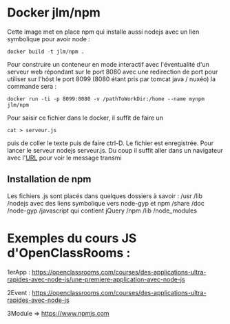 # Docker jlm/npm
Cette image met en place npm qui installe aussi nodejs avec un lien symbolique pour avoir node :
```
docker build -t jlm/npm .
```

Pour construire un conteneur en mode interactif avec l'éventualité d'un serveur web répondant sur le port 8080 avec une redirection de port pour utiliser sur l'hôst le port 8099 (8080 étant pris par tomcat java / nuxéo) la commande sera :
```
docker run -ti -p 8099:8080 -v /pathToWorkDir:/home --name mynpm jlm/npm
```

Pour saisir ce fichier dans le docker, il suffit de faire un 
```
cat > serveur.js
```
puis de coller le texte puis de faire ctrl-D. Le fichier est enregistrée. Pour lancer le serveur nodejs serveur.js. Du coup il suffit aller dans un navigateur avec l'[URL](http://192.168.99.100:8099) pour voir le message transmi


## Installation de npm
Les fichiers .js sont placés dans quelques dossiers à savoir :
/usr /lib   /nodejs avec des liens symbolique vers node-gyp et npm
     /share /doc
            /node-gyp
            /javascript qui contient jQuery
            /npm  /lib
                  /node_modules
# Exemples du cours JS d'OpenClassRooms :

1erApp : https://openclassrooms.com/courses/des-applications-ultra-rapides-avec-node-js/une-premiere-application-avec-node-js

2Event : https://openclassrooms.com/courses/des-applications-ultra-rapides-avec-node-js

3Module => https://www.npmjs.com




